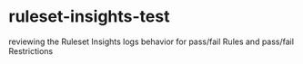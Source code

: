 # ruleset-insights-test
reviewing the Ruleset Insights logs behavior for pass/fail Rules and pass/fail Restrictions
